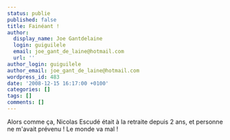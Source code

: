 ```yaml
---
status: publie
published: false
title: Fainéant !
author:
  display_name: Joe Gantdelaine
  login: guiguilele
  email: joe_gant_de_laine@hotmail.com
  url: ''
author_login: guiguilele
author_email: joe_gant_de_laine@hotmail.com
wordpress_id: 483
date: '2008-12-15 16:17:00 +0100'
categories: []
tags: []
comments: []
---
```

Alors comme ça, Nicolas Escudé était à la retraite depuis 2 ans, et personne ne m'avait prévenu ! Le monde va mal !

